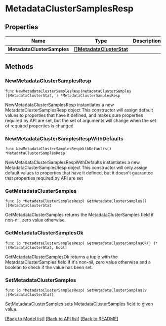 # MetadataClusterSamplesResp

## Properties

Name | Type | Description | Notes
------------ | ------------- | ------------- | -------------
**MetadataClusterSamples** | [**[]MetadataClusterStat**](MetadataClusterStat.md) |  | 

## Methods

### NewMetadataClusterSamplesResp

`func NewMetadataClusterSamplesResp(metadataClusterSamples []MetadataClusterStat, ) *MetadataClusterSamplesResp`

NewMetadataClusterSamplesResp instantiates a new MetadataClusterSamplesResp object
This constructor will assign default values to properties that have it defined,
and makes sure properties required by API are set, but the set of arguments
will change when the set of required properties is changed

### NewMetadataClusterSamplesRespWithDefaults

`func NewMetadataClusterSamplesRespWithDefaults() *MetadataClusterSamplesResp`

NewMetadataClusterSamplesRespWithDefaults instantiates a new MetadataClusterSamplesResp object
This constructor will only assign default values to properties that have it defined,
but it doesn't guarantee that properties required by API are set

### GetMetadataClusterSamples

`func (o *MetadataClusterSamplesResp) GetMetadataClusterSamples() []MetadataClusterStat`

GetMetadataClusterSamples returns the MetadataClusterSamples field if non-nil, zero value otherwise.

### GetMetadataClusterSamplesOk

`func (o *MetadataClusterSamplesResp) GetMetadataClusterSamplesOk() (*[]MetadataClusterStat, bool)`

GetMetadataClusterSamplesOk returns a tuple with the MetadataClusterSamples field if it's non-nil, zero value otherwise
and a boolean to check if the value has been set.

### SetMetadataClusterSamples

`func (o *MetadataClusterSamplesResp) SetMetadataClusterSamples(v []MetadataClusterStat)`

SetMetadataClusterSamples sets MetadataClusterSamples field to given value.



[[Back to Model list]](../README.md#documentation-for-models) [[Back to API list]](../README.md#documentation-for-api-endpoints) [[Back to README]](../README.md)


